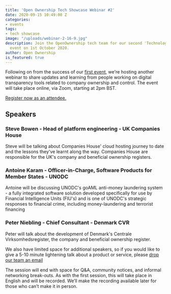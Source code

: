 ```yaml
---
title: 'Open Ownership Tech Showcase Webinar #2'
date: 2020-09-15 10:49:00 Z
categories:
- events
tags:
- tech showcase
image: "/uploads/webinar-2-16-9.jpg"
description: Join the OpenOwnership tech team for our second 'Technology Showcase'
  event on 1st October 2020.
author: Open Ownership
is_featured: true
---
```


Following on from the success of our [first event](/blogs/first-tech-showcase), we're hosting another webinar to share updates and learning from people working on digital transparency tools related to company ownership and control. The event will take place online, via Zoom, starting at 2pm BST.

[Register now as an attendee.](https://us02web.zoom.us/webinar/register/WN_xC4todRORR2NvoN1yWJSwg)

## Speakers

### Steve Bowen - Head of platform engineering - UK Companies House
Steve will be talking about Companies House' cloud hosting journey to date and the lessons they've learnt along the way. Companies House are responsible for the UK's company and beneficial ownership registers.

### Antoine Karam - Officer-in-Charge, Software Products for Member States - UNODC
Antoine will be discussing UNODC's goAML anti-money laundering system - a fully integrated software solution developed specifically for use by Financial Intelligence Units (FIU's) and is one of UNODC's strategic responses to financial crime, including money-laundering and terrorist financing

### Peter Niebling - Chief Consultant - Denmark CVR
Peter will talk about the development of Denmark's Centrale Virksomhedsregister, the company and beneficial ownership register.

We also have limited space for additional speakers, so if you would like to give a 5-10 minute lightening talk about a product or service, please [drop our team an email](mailto:tech@openownership.org)

The session will end with space for Q&A, community notices, and informal networking break-outs. As with the first session, this will take place in English and will be recorded. We’ll make the recording available later for those who can’t make it in person.
